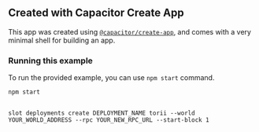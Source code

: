 ## Created with Capacitor Create App

This app was created using [`@capacitor/create-app`](https://github.com/ionic-team/create-capacitor-app),
and comes with a very minimal shell for building an app.

### Running this example

To run the provided example, you can use `npm start` command.

```bash
npm start
```

```

slot deployments create DEPLOYMENT_NAME torii --world YOUR_WORLD_ADDRESS --rpc YOUR_NEW_RPC_URL --start-block 1
```